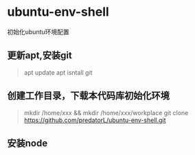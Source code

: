 # ubuntu-env-shell
初始化ubuntu环境配置

## 更新apt,安装git
> apt update
> apt isntall git

## 创建工作目录，下载本代码库初始化环境
> mkdir /home/xxx && mkdir /home/xxx/workplace
> git clone https://github.com/predatorL/ubuntu-env-shell.git

## 安装node
